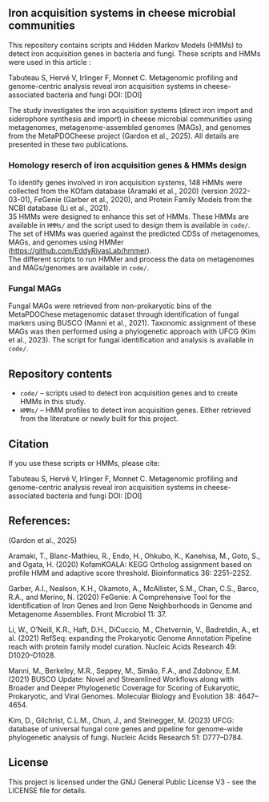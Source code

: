 ## Iron acquisition systems in cheese microbial communities
This repository contains scripts and Hidden Markov Models (HMMs) to detect iron acquisition genes in bacteria and fungi. These scripts and HMMs were used in this article :

Tabuteau S, Hervé V, Irlinger F, Monnet C. Metagenomic profiling and genome-centric analysis reveal iron acquisition systems in cheese-associated bacteria and fungi
DOI: [DOI]

The study investigates the iron acquisition systems (direct iron import and siderophore synthesis and import) in cheese microbial communities using metagenomes, metagenome-assembled genomes (MAGs), and genomes from the MetaPDOCheese project (Gardon et al., 2025). All details are presented in these two publications.

### Homology reserch of iron acquisition genes & HMMs design

To identify genes involved in iron acquisition systems, 148 HMMs were collected from the KOfam database (Aramaki et al., 2020) (version 2022-03-01), FeGenie (Garber et al., 2020), and Protein Family Models from the NCBI database (Li et al., 2021).  
35 HMMs were designed to enhance this set of HMMs. These HMMs are available in `HMMs/` and the script used to design them is available in `code/`.  
The set of HMMs was queried against the predicted CDSs of metagenomes, MAGs, and genomes using HMMer (https://github.com/EddyRivasLab/hmmer).  
The different scripts to run HMMer and process the data on metagenomes and MAGs/genomes are available in `code/`.

### Fungal MAGs

Fungal MAGs were retrieved from non-prokaryotic bins of the MetaPDOChese metagenomic dataset through identification of fungal markers using BUSCO (Manni et al., 2021). Taxonomic assignment of these MAGs was then performed using a phylogenetic approach with UFCG (Kim et al., 2023). The script for fungal identification and analysis is available in `code/`.

## Repository contents

- `code/` – scripts used to detect iron acquisition genes and to create HMMs in this study.
- `HMMs/` – HMM profiles to detect iron acquisition genes. Either retrieved from the literature or newly built for this project.

## Citation

If you use these scripts or HMMs, please cite:

Tabuteau S, Hervé V, Irlinger F, Monnet C. Metagenomic profiling and genome-centric analysis reveal iron acquisition systems in cheese-associated bacteria and fungi
DOI: [DOI]

## References:

(Gardon et al., 2025)

Aramaki, T., Blanc-Mathieu, R., Endo, H., Ohkubo, K., Kanehisa, M., Goto, S., and Ogata, H. (2020) KofamKOALA: KEGG Ortholog assignment based on profile HMM and adaptive score threshold. Bioinformatics 36: 2251–2252.

Garber, A.I., Nealson, K.H., Okamoto, A., McAllister, S.M., Chan, C.S., Barco, R.A., and Merino, N. (2020) FeGenie: A Comprehensive Tool for the Identification of Iron Genes and Iron Gene Neighborhoods in Genome and Metagenome Assemblies. Front Microbiol 11: 37.

Li, W., O’Neill, K.R., Haft, D.H., DiCuccio, M., Chetvernin, V., Badretdin, A., et al. (2021) RefSeq: expanding the Prokaryotic Genome Annotation Pipeline reach with protein family model curation. Nucleic Acids Research 49: D1020–D1028.

Manni, M., Berkeley, M.R., Seppey, M., Simão, F.A., and Zdobnov, E.M. (2021) BUSCO Update: Novel and Streamlined Workflows along with Broader and Deeper Phylogenetic Coverage for Scoring of Eukaryotic, Prokaryotic, and Viral Genomes. Molecular Biology and Evolution 38: 4647–4654.

Kim, D., Gilchrist, C.L.M., Chun, J., and Steinegger, M. (2023) UFCG: database of universal fungal core genes and pipeline for genome-wide phylogenetic analysis of fungi. Nucleic Acids Research 51: D777–D784.

## License
This project is licensed under the GNU General Public License V3 - see the LICENSE file for details.
